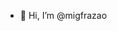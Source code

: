 - 👋 Hi, I’m @migfrazao

<!---
migfrazao/migfrazao is a ✨ special ✨ repository because its `README.md` (this file) appears on your GitHub profile.
You can click the Preview link to take a look at your changes.
--->
